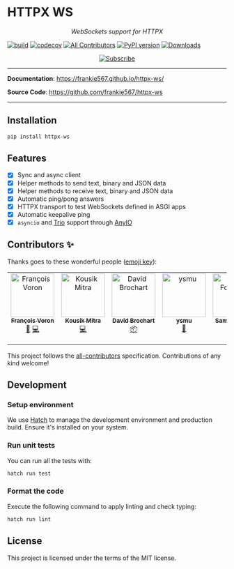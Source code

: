 # HTTPX WS

<p align="center">
    <em>WebSockets support for HTTPX</em>
</p>

[![build](https://github.com/frankie567/httpx-ws/workflows/Build/badge.svg)](https://github.com/frankie567/httpx-ws/actions)
[![codecov](https://codecov.io/gh/frankie567/httpx-ws/branch/main/graph/badge.svg?token=fL49kIvrj6)](https://codecov.io/gh/frankie567/httpx-ws)
[![All Contributors](https://img.shields.io/badge/all_contributors-2-orange.svg?style=flat-square)](#contributors-)
[![PyPI version](https://badge.fury.io/py/httpx-ws.svg)](https://badge.fury.io/py/httpx-ws)
[![Downloads](https://pepy.tech/badge/httpx-ws)](https://pepy.tech/project/httpx-ws)

<p align="center">
<a href="https://polar.sh/frankie567">
<picture>
  <source media="(prefers-color-scheme: dark)" srcset="https://polar.sh/embed/subscribe.svg?org=frankie567&darkmode=1">
  <img alt="Subscribe" src="https://polar.sh/embed/subscribe.svg?org=frankie567">
</picture>
</a>
</p>

---

**Documentation**: <a href="https://frankie567.github.io/httpx-ws/" target="_blank">https://frankie567.github.io/httpx-ws/</a>

**Source Code**: <a href="https://github.com/frankie567/httpx-ws" target="_blank">https://github.com/frankie567/httpx-ws</a>

---

## Installation

```bash
pip install httpx-ws
```

## Features

* [X] Sync and async client
* [X] Helper methods to send text, binary and JSON data
* [X] Helper methods to receive text, binary and JSON data
* [X] Automatic ping/pong answers
* [X] HTTPX transport to test WebSockets defined in ASGI apps
* [X] Automatic keepalive ping
* [X] `asyncio` and [Trio](https://trio.readthedocs.io/) support through [AnyIO](https://anyio.readthedocs.io/)

## Contributors ✨

Thanks goes to these wonderful people ([emoji key](https://allcontributors.org/docs/en/emoji-key)):

<!-- ALL-CONTRIBUTORS-LIST:START - Do not remove or modify this section -->
<!-- prettier-ignore-start -->
<!-- markdownlint-disable -->
<table>
  <tbody>
    <tr>
      <td align="center" valign="top" width="14.28%"><a href="http://francoisvoron.com"><img src="https://avatars.githubusercontent.com/u/1144727?v=4?s=100" width="100px;" alt="François Voron"/><br /><sub><b>François Voron</b></sub></a><br /><a href="#maintenance-frankie567" title="Maintenance">🚧</a> <a href="https://github.com/frankie567/httpx-ws/commits?author=frankie567" title="Code">💻</a></td>
      <td align="center" valign="top" width="14.28%"><a href="http://kousikmitra.github.io"><img src="https://avatars.githubusercontent.com/u/15109533?v=4?s=100" width="100px;" alt="Kousik Mitra"/><br /><sub><b>Kousik Mitra</b></sub></a><br /><a href="https://github.com/frankie567/httpx-ws/commits?author=kousikmitra" title="Code">💻</a></td>
      <td align="center" valign="top" width="14.28%"><a href="https://github.com/davidbrochart"><img src="https://avatars.githubusercontent.com/u/4711805?v=4?s=100" width="100px;" alt="David Brochart"/><br /><sub><b>David Brochart</b></sub></a><br /><a href="#platform-davidbrochart" title="Packaging/porting to new platform">📦</a></td>
      <td align="center" valign="top" width="14.28%"><a href="https://github.com/ysmu"><img src="https://avatars.githubusercontent.com/u/17018576?v=4?s=100" width="100px;" alt="ysmu"/><br /><sub><b>ysmu</b></sub></a><br /><a href="https://github.com/frankie567/httpx-ws/issues?q=author%3Aysmu" title="Bug reports">🐛</a></td>
      <td align="center" valign="top" width="14.28%"><a href="https://samforeman.me"><img src="https://avatars.githubusercontent.com/u/5234251?v=4?s=100" width="100px;" alt="Sam Foreman"/><br /><sub><b>Sam Foreman</b></sub></a><br /><a href="https://github.com/frankie567/httpx-ws/issues?q=author%3Asaforem2" title="Bug reports">🐛</a></td>
      <td align="center" valign="top" width="14.28%"><a href="http://maparent.ca/"><img src="https://avatars.githubusercontent.com/u/202691?v=4?s=100" width="100px;" alt="Marc-Antoine Parent"/><br /><sub><b>Marc-Antoine Parent</b></sub></a><br /><a href="https://github.com/frankie567/httpx-ws/issues?q=author%3Amaparent" title="Bug reports">🐛</a> <a href="https://github.com/frankie567/httpx-ws/commits?author=maparent" title="Code">💻</a></td>
      <td align="center" valign="top" width="14.28%"><a href="http://www.tomchristie.com/"><img src="https://avatars.githubusercontent.com/u/647359?v=4?s=100" width="100px;" alt="Tom Christie"/><br /><sub><b>Tom Christie</b></sub></a><br /><a href="https://github.com/frankie567/httpx-ws/issues?q=author%3Atomchristie" title="Bug reports">🐛</a> <a href="#research-tomchristie" title="Research">🔬</a></td>
    </tr>
  </tbody>
</table>

<!-- markdownlint-restore -->
<!-- prettier-ignore-end -->

<!-- ALL-CONTRIBUTORS-LIST:END -->

This project follows the [all-contributors](https://github.com/all-contributors/all-contributors) specification. Contributions of any kind welcome!

## Development

### Setup environment

We use [Hatch](https://hatch.pypa.io/latest/install/) to manage the development environment and production build. Ensure it's installed on your system.

### Run unit tests

You can run all the tests with:

```bash
hatch run test
```

### Format the code

Execute the following command to apply linting and check typing:

```bash
hatch run lint
```

## License

This project is licensed under the terms of the MIT license.
